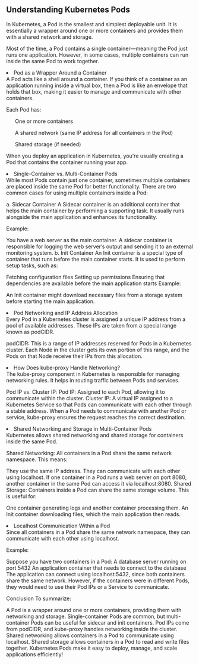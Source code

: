 ## Understanding Kubernetes Pods
<p>In Kubernetes, a Pod is the smallest and simplest deployable unit. It is essentially a wrapper around one or more containers and provides them with a shared network and storage.</p>

<p>Most of the time, a Pod contains a single container—meaning the Pod just runs one application. However, in some cases, multiple containers can run inside the same Pod to work together.</p>

<li>Pod as a Wrapper Around a Container</li>
A Pod acts like a shell around a container. If you think of a container as an application running inside a virtual box, then a Pod is like an envelope that holds that box, making it easier to manage and communicate with other containers.

Each Pod has:

<ul>One or more containers</ul>
<ul>A shared network (same IP address for all containers in the Pod)</ul>
<ul>Shared storage (if needed)</ul>

When you deploy an application in Kubernetes, you're usually creating a Pod that contains the container running your app.

<li>Single-Container vs. Multi-Container Pods</li>
While most Pods contain just one container, sometimes multiple containers are placed inside the same Pod for better functionality. There are two common cases for using multiple containers inside a Pod:

a. Sidecar Container
A Sidecar container is an additional container that helps the main container by performing a supporting task. It usually runs alongside the main application and enhances its functionality.

Example:

You have a web server as the main container.
A sidecar container is responsible for logging the web server’s output and sending it to an external monitoring system.
b. Init Container
An Init container is a special type of container that runs before the main container starts. It is used to perform setup tasks, such as:

Fetching configuration files
Setting up permissions
Ensuring that dependencies are available before the main application starts
Example:

An Init container might download necessary files from a storage system before starting the main application.
<li>Pod Networking and IP Address Allocation</li>
Every Pod in a Kubernetes cluster is assigned a unique IP address from a pool of available addresses. These IPs are taken from a special range known as podCIDR.

podCIDR: This is a range of IP addresses reserved for Pods in a Kubernetes cluster.
Each Node in the cluster gets its own portion of this range, and the Pods on that Node receive their IPs from this allocation.
<li>How Does kube-proxy Handle Networking?</li>
The kube-proxy component in Kubernetes is responsible for managing networking rules. It helps in routing traffic between Pods and services.

Pod IP vs. Cluster IP:
Pod IP: Assigned to each Pod, allowing it to communicate within the cluster.
Cluster IP: A virtual IP assigned to a Kubernetes Service so that Pods can communicate with each other through a stable address.
When a Pod needs to communicate with another Pod or service, kube-proxy ensures the request reaches the correct destination.

<li>Shared Networking and Storage in Multi-Container Pods</li>
Kubernetes allows shared networking and shared storage for containers inside the same Pod.

Shared Networking: All containers in a Pod share the same network namespace. This means:

They use the same IP address.
They can communicate with each other using localhost.
If one container in a Pod runs a web server on port 8080, another container in the same Pod can access it via localhost:8080.
Shared Storage: Containers inside a Pod can share the same storage volume. This is useful for:

One container generating logs and another container processing them.
An Init container downloading files, which the main application then reads.
<li>Localhost Communication Within a Pod</li>
Since all containers in a Pod share the same network namespace, they can communicate with each other using localhost.

Example:

Suppose you have two containers in a Pod:
A database server running on port 5432
An application container that needs to connect to the database
The application can connect using localhost:5432, since both containers share the same network.
However, if the containers were in different Pods, they would need to use their Pod IPs or a Service to communicate.

Conclusion
To summarize:

A Pod is a wrapper around one or more containers, providing them with networking and storage.
Single-container Pods are common, but multi-container Pods can be useful for sidecar and init containers.
Pod IPs come from podCIDR, and kube-proxy handles networking inside the cluster.
Shared networking allows containers in a Pod to communicate using localhost.
Shared storage allows containers in a Pod to read and write files together.
Kubernetes Pods make it easy to deploy, manage, and scale applications efficiently!
